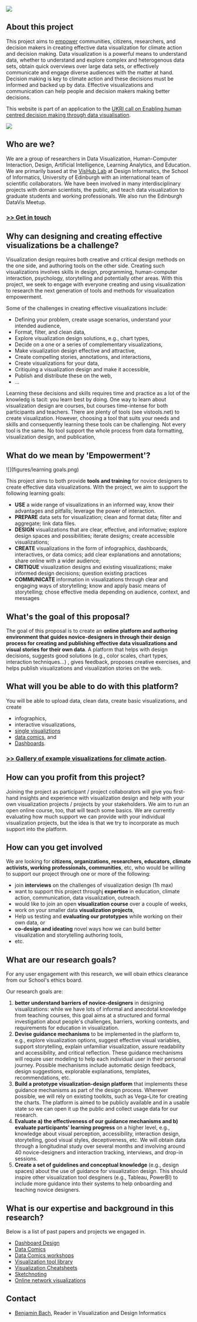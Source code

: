 ![](figures/teaser.png)

## About this project
This project aims to [empower](#what-do-we-mean-by-empowerment) communities, citizens, researchers, and decision makers in creating effective data visualization for climate action and decision making. Data visualization is a powerful means to understand data, whether to understand and explore complex and heterogenous data sets, obtain quick overviews over large data sets, or effectively communicate and engage diverse audiences with the matter at hand. Decision making is key to climate action and these decisions must be informed and backed up by data. Effective visualizations and communication can help people and decision makers making better decisions.

This website is part of an application to the [UKRI call on Enabling human centred decision making through data visualisation](https://www.ukri.org/opportunity/enabling-human-centred-decision-making-through-data-visualisation/).

![](figures/SDGS.png)

## Who are we?
We are a group of researchers in Data Visualization, Human-Computer Interaction, Design, Artificial Intelligence, Learning Analytics, and Education. We are primarily based at the [VisHub Lab](https://vishub.net) at Design Informatics, the School of Informatics, University of Edinburgh with an international team of scientific collaborators. We have been involved in many interdisciplinary projects with domain scientists, the public, and teach data visualization to graduate students and working professionals. We also run the Edinburgh DataVis Meetup.

### [>> Get in touch](#contact)

## Why can designing and creating effective visualizations be a challenge? 
Visualization design requires both creative and critical design methods on the one side, and authoring tools on the other side. Creating such visualizations involves skills in design, programming, human-computer interaction, psychology, storytelling and potentially other areas. With this project, we seek to engage with everyone creating and using visualization to research the next generation of tools and methods for visualization empowerment. 

Some of the challenges in creating effective visualizations include: 
- Defining your problem, create usage scenarios, understand your intended audience,
- Format, filter, and clean data,
- Explore visualization design solutions, e.g., chart types,
- Decide on a one or a series of complementary visualizations,
- Make visualization design effective and attractive,
- Create compelling stories, annotations, and interactions,
- Create visualizations for your data,
- Critiquing a visualization design and make it accessible,
- Publish and distribute these on the web,
- ...
 
Learning these decisions and skills requires time and practice as a lot of the knowledg is tacit: you learn best by doing. One way to learn about visualization design are courses, but courses time-intense for both participants and teachers. There are plenty of tools (see vistools.net) to create visualization. However, choosing a tool that suits your needs and skills and consequently learning these tools can be challenging. Not every tool is the same. No tool support the whole process from data formatting, visualization design, and publication, 

## What do we mean by 'Empowerment'? 

![](figures/learning goals.png)

This project aims to both provide **tools and training** for novice designers to create effective data visualizations. With the project, we aim to support the following learning goals:
* **USE** a wide range of visualizations in an informed way, know their advantages and pitfalls;
leverage the power of interaction.
* **PREPARE** data sets for visualization; clean and format data; filter and aggregate; link data
files.
* **DESIGN** visualizations that are clear, effective, and informative; explore design spaces
and possibilities; iterate designs; create accessible visualizations; 
* **CREATE** visualizations in the form of infographics, dashboards, interactives, or data comics; add clear explanations and annotations; share online with a wider audience;
* **CRITIQUE** visualization designs and existing visualizations; make informed design decisions;
question existing practices
* **COMMUNICATE** information in visualizations through clear and engaging ways of storytelling;
know and apply basic means of storytelling; chose effective media depending on audience,
context, and messages


## What's the goal of this proposal?
The goal of this proposal is to create an **online platform and authoring environment that guides novice-designers in through their design process for creating and publishing effective data visualizations and visual stories for their own data**. A platform that helps with design decisions, suggests good solutions (e.g., color scales, chart types, interaction techniques…) , gives feedback, proposes creative exercises, and helps publish visualizations and visualization stories on the web. 


## What will you be able to do with this platform? 
You will be able to upload data, clean data, create basic visualizations, and create 
- infographics, 
- interactive visualizations, 
- [single visualiztions](gallery#single-visualizations)
- [data comics](gallery#dashboards), and
- [Dashboards](gallery#data-stories). 

### [>> Gallery of example visualizations for climate action](gallery). 

## How can you profit from this project?
Joining the project as participant / project collaborators will give you first-hand insights and experience with visualization design and help with your own visualization projects / projects by your stakeholders. We aim to run an open online course, too, that will teach some basics. We are currently evaluating how much support we can provide with your individual visualization projects, but the idea is that we try to incorporate as much support into the platform. 

## How can you get involved
We are looking for **citizens, organizations, researchers, educators, climate activists, working professionals, communities**, etc, who would be willing to support our project through one or more of the following: 
- join **interviews** on the challenges of visualization design (1h max)
- want to support this project throughj **expertise** in education, climate action, communication, data visualization, outreach.
- would like to join an open **visualization course** over a couple of weeks,
- work on your smaller data **visualization projects**, 
- Help us testing and **evaluating our prototypes** while working on their own data, or
- **co-design and ideating** novel ways how we can build better visualization and storytelling authoring tools, 
- etc.


## What are our research goals?

For any user engagement with this research, we will obain ethics clearance from our School's ethics board.

Our research goals are: 
1. **better understand barriers of novice-designers** in designing visualizations: while we have lots of informal and anecdotal knowledge from teaching courses, this goal aims at a structured and formal investigation about people's challenges, barriers, working contexts, and requirements for education in visualization.
2. **Devise guidance mechanisms** to be implemented in the platform to, e.g., explore visualization options, suggest effective visual variables, support storytelling, explain unfamiliar visualization, assure readability and accessibility, and critical reflection. These guidance mechanisms will require user modeling to help each individual user in their personal journey. Possible mechanisms include automatic design feedback, design suggestions, explorable explanations, templates, recommendations, etc.
3. **Build a prototype visualization-design platform** that implements these guidance mechanisms as part of the design process. Wherever possible, we will rely on existing toolkits, such as Vega-Lite for creating the charts. The platform is aimed to be publicly available and in a usable state so we can open it up the public and collect usage data for our research.
4. **Evaluate a) the effectiveness of our guidance mechanisms and b) evaluate participants' learning progress** on a higher level, e.g., knowledge about visual perception, accessibility, interaction design, storytelling, good visual styles, deceptiveness, etc. We will obtain data through a longitudinal study over several months and involving around 40 novice-designers and interaction tracking, interviews, and drop-in sessions.
5. **Create a set of guidelines and conceptual knowledge** (e.g., design spaces) about the use of guidance for visualization design. This should inspire other visualization tool desginers (e.g., Tableau, PowerBI) to include more guidance into their systems to help onboarding and teaching novice designers. 


## What is our expertise and background in this research? 
Below is a list of past papers and projects we engaged in. 

- [Dashboard Design](https://dashboarddesignpatterns.github.io)
- [Data Comics](https://www.researchgate.net/publication/324670172_Design_Patterns_for_Data_Comics)
- [Data Comics workshops](https://vishub.net/papers/wang2019teaching.pdf)
- [Visualization tool library](https://vistools.net)
- [Visualization Cheatsheets](https://vishub.net/papers/wang2020cheat.pdf)
- [Sketchnoting](https://www.dropbox.com/s/gsuc2dk7qyybc01/CHI2021%20-%20Sketchnoting%20%28Final%29.pdf?dl=0)
- [Online network visualizations](https://vistorian.github.io)

## Contact
- [Benjamin Bach](mailto:bbach@ed.ac.uk), Reader in Visualization and Design Informatics



